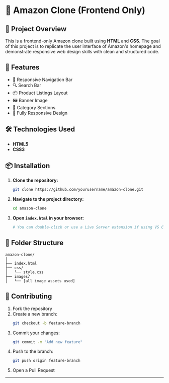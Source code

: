 # 🛒 Amazon Clone (Frontend Only)

## 📌 Project Overview
This is a frontend-only Amazon clone built using **HTML** and **CSS**. The goal of this project is to replicate the user interface of Amazon's homepage and demonstrate responsive web design skills with clean and structured code.

## 🚀 Features
- 🧭 Responsive Navigation Bar  
- 🔍 Search Bar  
- 📦 Product Listings Layout  
- 🖼️ Banner Image  
- 📁 Category Sections  
- 📱 Fully Responsive Design

## 🛠 Technologies Used
- **HTML5**
- **CSS3**

## 📦 Installation

1. **Clone the repository:**
   ```bash
   git clone https://github.com/yourusername/amazon-clone.git
   ```

2. **Navigate to the project directory:**
   ```bash
   cd amazon-clone
   ```

3. **Open `index.html` in your browser:**
   ```bash
   # You can double-click or use a Live Server extension if using VS Code
   ```

## 📁 Folder Structure
```
amazon-clone/
│
├── index.html
├── css/
│   └── style.css
├── images/
│   └── [all image assets used]
```

## 🙌 Contributing

1. Fork the repository  
2. Create a new branch:
   ```bash
   git checkout -b feature-branch
   ```
3. Commit your changes:
   ```bash
   git commit -m "Add new feature"
   ```
4. Push to the branch:
   ```bash
   git push origin feature-branch
   ```
5. Open a Pull Request

---
